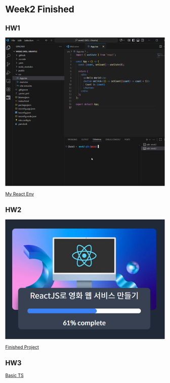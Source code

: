 # Week2 Finished

## HW1

![](hw1/image.png)  

[My React Env](hw1/hw1.mp4)

## HW2

![](hw2/image.png)  

[Finished Project](https://yabsed.github.io/Nomadcoding-React)

## HW3

[Basic TS](hw3/memo.md)